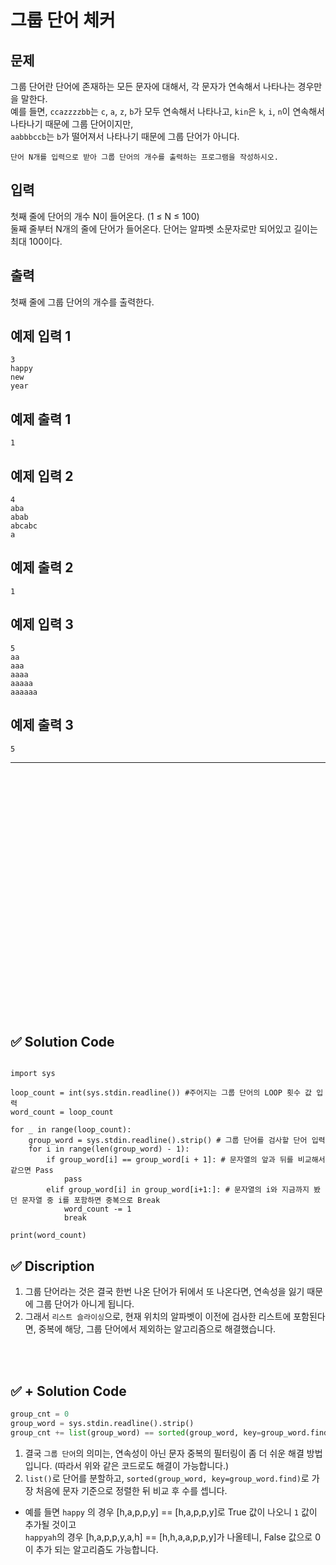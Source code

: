 # 그룹 단어 체커

## 문제

그룹 단어란 단어에 존재하는 모든 문자에 대해서, 각 문자가 연속해서 나타나는 경우만을 말한다.  
예를 들면, `ccazzzzbb`는 `c`, `a`, `z`, `b`가 모두 연속해서 나타나고, `kin`은 `k`, `i`, `n`이 연속해서 나타나기 때문에 그룹 단어이지만,  
`aabbbccb`는 `b`가 떨어져서 나타나기 때문에 그룹 단어가 아니다.

`단어 N개를 입력으로 받아 그룹 단어의 개수를 출력하는 프로그램을 작성하시오.`

## 입력

첫째 줄에 단어의 개수 N이 들어온다. (1 ≤ N ≤ 100)  
둘째 줄부터 N개의 줄에 단어가 들어온다. 단어는 알파벳 소문자로만 되어있고 길이는 최대 100이다.  

## 출력

첫째 줄에 그룹 단어의 개수를 출력한다.

## 예제 입력 1

```
3
happy
new
year
```

## 예제 출력 1
```
1
```

## 예제 입력 2
```
4
aba
abab
abcabc
a
```

## 예제 출력 2
```
1
```

## 예제 입력 3
```
5
aa
aaa
aaaa
aaaaa
aaaaaa
```

## 예제 출력 3

```
5
```


---

<br/>
<br/>
<br/>
<br/>
<br/>
<br/>
<br/>
<br/>
<br/>
<br/>
<br/>
<br/>
<br/>
<br/>
<br/>
<br/>
<br/>
<br/>
<br/>
<br/>
<br/>
<br/>
<br/>


## ✅ Solution Code

```pyhon3

import sys

loop_count = int(sys.stdin.readline()) #주어지는 그룹 단어의 LOOP 횟수 값 입력
word_count = loop_count

for _ in range(loop_count):
    group_word = sys.stdin.readline().strip() # 그룹 단어를 검사할 단어 입력
    for i in range(len(group_word) - 1): 
        if group_word[i] == group_word[i + 1]: # 문자열의 앞과 뒤를 비교해서 같으면 Pass
            pass
        elif group_word[i] in group_word[i+1:]: # 문자열의 i와 지금까지 봤던 문자열 중 i를 포함하면 중복으로 Break
            word_count -= 1
            break

print(word_count)
```

## ✅ Discription

1. 그룹 단어라는 것은 결국 한번 나온 단어가 뒤에서 또 나온다면, 연속성을 잃기 때문에 그룹 단어가 아니게 됩니다.
2. 그래서 `리스트 슬라이싱`으로, 현재 위치의 알파벳이 이전에 검사한 리스트에 포함된다면, 중복에 해당, 그룹 단어에서 제외하는 알고리즘으로 해결했습니다. 

<br/>
<br/>


## ✅ + Solution Code

```python
group_cnt = 0
group_word = sys.stdin.readline().strip()
group_cnt += list(group_word) == sorted(group_word, key=group_word.find)  
```

1. 결국 `그룹 단어`의 의미는, 연속성이 아닌 문자 중복의 필터링이 좀 더 쉬운 해결 방법 입니다. (따라서 위와 같은 코드로도 해결이 가능합니다.)
2. `list()`로 단어를 분할하고, `sorted(group_word, key=group_word.find)`로 가장 처음에 문자 기준으로 정렬한 뒤 비교 후 수를 셉니다.  

* 예를 들면 `happy` 의 경우 [h,a,p,p,y] == [h,a,p,p,y]로 True 값이 나오니 `1` 값이 추가될 것이고  
    `happyah`의 경우 [h,a,p,p,y,a,h] == [h,h,a,a,p,p,y]가 나올테니, False 값으로 0이 추가 되는 알고리즘도 가능합니다.